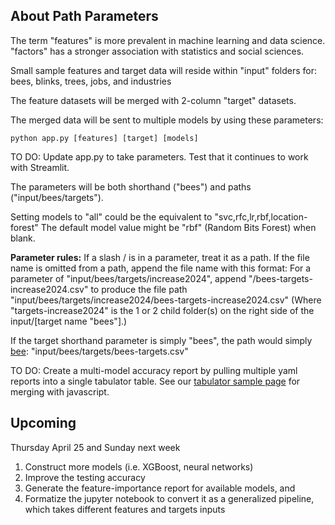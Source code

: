 ## About Path Parameters

The term "features" is more prevalent in machine learning and data science. "factors" has a stronger association with statistics and social sciences.

Small sample features and target data will reside within "input" folders for:
bees, blinks, trees, jobs, and industries

The feature datasets will be merged with 2-column "target" datasets.

The merged data will be sent to multiple models by using these parameters:

	python app.py [features] [target] [models]

TO DO: Update app.py to take parameters. Test that it continues to work with Streamlit.

The parameters will be both shorthand ("bees") and paths ("input/bees/targets").

Setting models to "all" could be the equivalent to "svc,rfc,lr,rbf,location-forest"
The default model value might be "rbf" (Random Bits Forest) when blank.

**Parameter rules:**
If a slash / is in a parameter, treat it as a path.
If the file name is omitted from a path, append the file name with this format:
For a parameter of "input/bees/targets/increase2024", append "/bees-targets-increase2024.csv"
to produce the file path "input/bees/targets/increase2024/bees-targets-increase2024.csv"
(Where "targets-increase2024" is the 1 or 2 child folder(s) on the right side of the input/[target name "bees"].)

If the target shorthand parameter is simply "bees", the path would simply [bee](https://model.earth/replicate/): "input/bees/targets/bees-targets.csv"

TO DO: Create a multi-model accuracy report by pulling multiple yaml reports into a single tabulator table. See our [tabulator sample page](/data-pipeline/timelines/tabulator/) for merging with javascript.

## Upcoming

Thursday April 25 and Sunday next week

1. Construct more models (i.e. XGBoost, neural networks)
2. Improve the testing accuracy
3. Generate the feature-importance report for available models, and 
4. Formatize the jupyter notebook to convert it as a generalized pipeline, which takes different features and targets inputs
